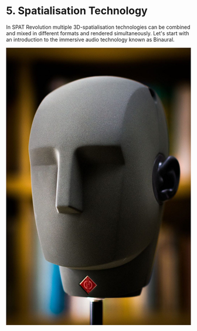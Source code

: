 # 5. Spatialisation Technology

In SPAT Revolution multiple 3D-spatialisation technologies can be combined and
mixed in different formats and rendered simultaneously. Let's start with an introduction to the immersive audio technology known as Binaural.

![](include/SpatRevolution_UserGuide_-049.jpg)

